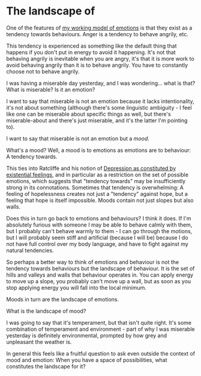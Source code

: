# The landscape of

One of the features of [my working model of emotions](https://drmaciver.substack.com/p/labelling-feelings) is that they exist as a tendency towards behaviours. Anger is a tendency to behave angrily, etc.

This tendency is experienced as something like the default thing that happens if you don't put in energy to avoid it happening. It's not that behaving angrily is inevitable when you are angry, it's that it is more work to avoid behaving angrily than it is to behave angrily. You have to constantly choose not to behave angrily.

I was having a miserable day yesterday, and I was wondering... what is that? What is miserable? Is it an emotion?

I want to say that miserable is not an emotion because it lacks intentionality, it's not about something (although there's some linguistic ambiguity - I feel like one can be miserable about specific things as well, but there's miserable-about and there's just miserable, and it's the latter I'm pointing to).

I want to say that miserable is not an emotion but a *mood*.

What's a mood? Well, a mood is to emotions as emotions are to behaviour: A tendency towards.

This ties into Ratcliffe and his notion of [Depression as constituted by existential feelings](https://notebook.drmaciver.com/posts/2020-03-06-07:46.html),
and in particular as a restriction on the set of possible emotions, which suggests that "tendency towards" may be insufficiently strong in its connotations. Sometimes that tendency is overwhelming: A feeling of hopelessness creates not just a "tendency" against hope, but a feeling that hope is itself impossible.
Moods contain not just slopes but also walls.

Does this in turn go back to emotions and behaviours? I think it does. If I'm absolutely furious with someone I may be able to behave calmly with them, but I probably can't behave warmly to them - I can go through the motions, but I will probably seem stiff and artificial (because I will be) because I do not have full control over my body language, and have to fight against my natural tendencies.

So perhaps a better way to think of emotions and behaviour is not the tendency towards behaviours but the landscape of behaviour. It is the set of hills and valleys and walls that behaviour operates in. You can apply energy to move up a slope, you probably can't move up a wall, but as soon as you stop applying energy you will fall into the local minimum.

Moods in turn are the landscape of emotions.

What is the landscape of mood?

I was going to say that it's temperament, but that isn't quite right. It's some combination of temperament and environment - part of why I was miserable yesterday is definitely environmental, prompted by how grey and unpleasant the weather is.

In general this feels like a fruitful question to ask even outside the context of mood and emotion: When you have a space of possibilities, what constitutes the landscape for it?
